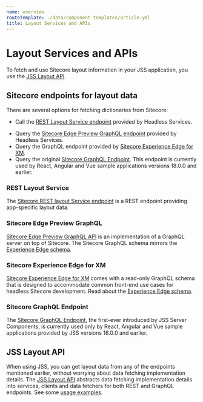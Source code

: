 ```yaml
---
name: overview
routeTemplate: ./data/component-templates/article.yml
title: Layout Services and APIs
---
```

# Layout Services and APIs

To fetch and use Sitecore layout information in your JSS application, you use the [JSS Layout API](#jss-layout-api). 

## Sitecore endpoints for layout data

There are several options for fetching dictionaries from Sitecore: 

- Call the [REST Layout Service endpoint](/docs/fundamentals/services/layout/sitecore-layout-service) provided by Headless Services.
<!-- @TODO - Ask about product name for the endpoint with mirrored-edge schema -->
- Query the [Sitecore Edge Preview GraphQL endpoint](#sitecore-graphql) provided by Headless Services. 
- Query the GraphQL endpoint provided by [Sitecore Experience Edge for XM](#sitecore-experience-edge-for-xm).
- Query the original [Sitecore GraphQL Endpoint](/docs/techniques/graphql/graphql-overview#configuring-a-graphql-endpoint). This endpoint is currently used by React, Angular and Vue sample applications versions 18.0.0 and earlier.

### REST Layout Service
The [Sitecore REST layout Service endpoint](/docs/fundamentals/services/layout/sitecore-layout-service) is a REST endpoint providing app-specific layout data.
### Sitecore Edge Preview GraphQL
[Sitecore Edge Preview GraphQL API](/docs/fundamentals/services/graphql) is an implementation of a GraphQL server on top of Sitecore. The Sitecore GraphQL schema mirrors the [Experience Edge schema](https://doc.sitecore.com/developers/101/developer-tools/en/the-experience-edge-schema.html).
### Sitecore Experience Edge for XM
[Sitecore Experience Edge for XM](https://doc.sitecore.com/developers/101/developer-tools/en/introducing-sitecore-experience-edge-for-xm.html) comes with a read-only GraphQL schema that is designed to accommodate common front-end use cases for headless Sitecore development. Read about the [Experience Edge schema](https://doc.sitecore.com/developers/101/developer-tools/en/the-experience-edge-schema.html).
### Sitecore GraphQL Endpoint
The [Sitecore GraphQL Endpoint](/docs/techniques/graphql/graphql-overview#configuring-a-graphql-endpoint), the first-ever introduced by JSS Server Components, is currently used only by React, Angular and Vue sample applications provided by JSS versions 18.0.0 and earlier.

## JSS Layout API
When using JSS, you can get layout data from any of the endpoints mentioned earlier, without worrying about data fetching implementation details. The [JSS Layout API](/docs/fundamentals/services/layout/jss-layout-api) abstracts data fetching implementation details into services, clients and data fetchers for both REST and GraphQL endpoints. See some [usage examples](/docs/fundamentals/services/layout/jss-layout-api#examples).